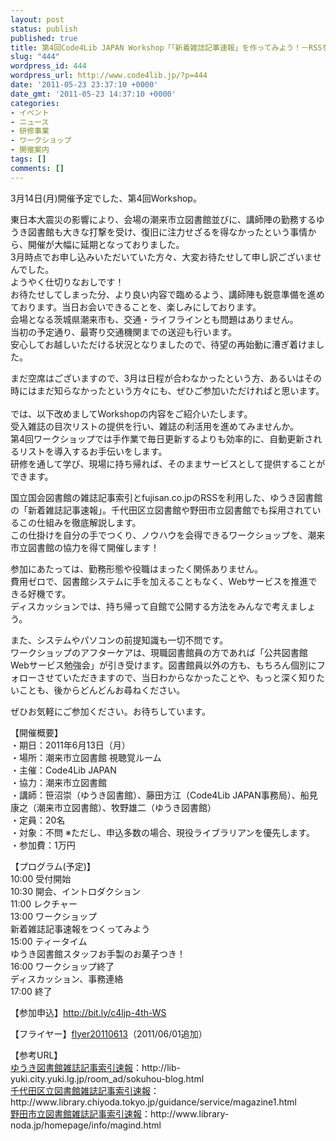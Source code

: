 ```yaml
---
layout: post
status: publish
published: true
title: 第4回Code4Lib JAPAN Workshop「「新着雑誌記事速報」を作ってみよう！－RSSを活用した図書館サービス作成講座－」 （サービス構築コース）
slug: "444"
wordpress_id: 444
wordpress_url: http://www.code4lib.jp/?p=444
date: '2011-05-23 23:37:10 +0000'
date_gmt: '2011-05-23 14:37:10 +0000'
categories:
- イベント
- ニュース
- 研修事業
- ワークショップ
- 開催案内
tags: []
comments: []
---
```

<p>3月14日(月)開催予定でした、第4回Workshop。</p>
<p>東日本大震災の影響により、会場の潮来市立図書館並びに、講師陣の勤務するゆうき図書館も大きな打撃を受け、復旧に注力せざるを得なかったという事情から、開催が大幅に延期となっておりました。<br />
3月時点でお申し込みいただいていた方々、大変お待たせして申し訳ございませんでした。<br />
ようやく仕切りなおしです！<br />
お待たせしてしまった分、より良い内容で臨めるよう、講師陣も鋭意準備を進めております。当日お会いできることを、楽しみにしております。<br />
会場となる茨城県潮来市も、交通・ライフラインとも問題はありません。<br />
当初の予定通り、最寄り交通機関までの送迎も行います。<br />
安心してお越しいただける状況となりましたので、待望の再始動に漕ぎ着けました。</p>
<p>まだ空席はございますので、3月は日程が合わなかったという方、あるいはその時にはまだ知らなかったという方々にも、ぜひご参加いただければと思います。<br />
<!--more--><br />
では、以下改めましてWorkshopの内容をご紹介いたします。<br />
受入雑誌の目次リストの提供を行い、雑誌の利活用を進めてみませんか。<br />
第4回ワークショップでは手作業で毎日更新するよりも効率的に、自動更新されるリストを導入するお手伝いをします。<br />
研修を通して学び、現場に持ち帰れば、そのままサービスとして提供することができます。</p>
<p>国立国会図書館の雑誌記事索引とfujisan.co.jpのRSSを利用した、ゆうき図書館の「新着雑誌記事速報」。千代田区立図書館や野田市立図書館でも採用されているこの仕組みを徹底解説します。<br />
この仕掛けを自分の手でつくり、ノウハウを会得できるワークショップを、潮来市立図書館の協力を得て開催します！</p>
<p>参加にあたっては、勤務形態や役職はまったく関係ありません。<br />
費用ゼロで、図書館システムに手を加えることもなく、Webサービスを推進できる好機です。<br />
ディスカッションでは、持ち帰って自館で公開する方法をみんなで考えましょう。</p>
<p>また、システムやパソコンの前提知識も一切不問です。<br />
ワークショップのアフターケアは、現職図書館員の方であれば「公共図書館Webサービス勉強会」が引き受けます。図書館員以外の方も、もちろん個別にフォローさせていただきますので、当日わからなかったことや、もっと深く知りたいことも、後からどんどんお尋ねください。</p>
<p>ぜひお気軽にご参加ください。お待ちしています。</p>
<p>【開催概要】<br />
・期日：2011年6月13日（月）<br />
・場所：潮来市立図書館 視聴覚ルーム<br />
・主催：Code4Lib JAPAN<br />
・協力：潮来市立図書館<br />
・講師：笹沼崇（ゆうき図書館）、藤田方江（Code4Lib JAPAN事務局）、船見康之（潮来市立図書館）、牧野雄二（ゆうき図書館）<br />
・定員：20名<br />
・対象：不問 ※ただし、申込多数の場合、現役ライブラリアンを優先します。<br />
・参加費：1万円</p>
<p>【プログラム(予定)】<br />
10:00 受付開始<br />
10:30 開会、イントロダクション<br />
11:00 レクチャー<br />
13:00 ワークショップ<br />
新着雑誌記事速報をつくってみよう<br />
15:00 ティータイム<br />
ゆうき図書館スタッフお手製のお菓子つき！<br />
16:00 ワークショップ終了<br />
ディスカッション、事務連絡<br />
17:00 終了</p>
<p>【参加申込】<a href="http://bit.ly/c4ljp-4th-WS">http://bit.ly/c4ljp-4th-WS</a></p>
<p>【フライヤー】<a href="{{ site.baseurl }}/assets/uploads/2011/05/flyer201105122.pdf">flyer20110613</a>（2011/06/01追加）</p>
<p>【参考URL】<br />
<a href="http://lib-yuki.city.yuki.lg.jp/room_ad/sokuhou-blog.html">ゆうき図書館雑誌記事索引速報</a>：http://lib-yuki.city.yuki.lg.jp/room_ad/sokuhou-blog.html<br />
<a href="http://www.library.chiyoda.tokyo.jp/guidance/service/magazine1.html">千代田区立図書館雑誌記事索引速報</a>：http://www.library.chiyoda.tokyo.jp/guidance/service/magazine1.html<br />
<a href="http://www.library-noda.jp/homepage/info/magind.html">野田市立図書館雑誌記事索引速報</a>：http://www.library-noda.jp/homepage/info/magind.html</p>
